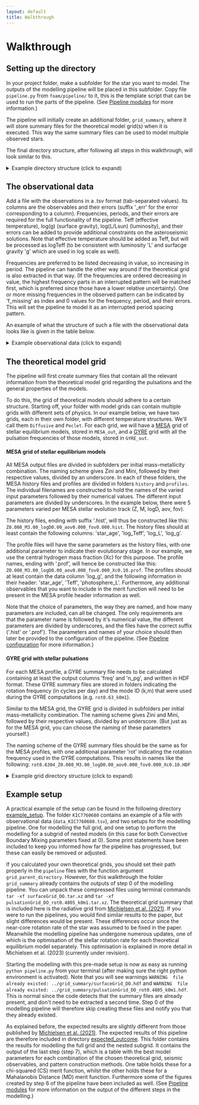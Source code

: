 ```yaml
---
layout: default
title: Walkthrough
---
```

# Walkthrough

## Setting up the directory
  In your project folder, make a subfolder for the star you want to model.
  The outputs of the modelling pipeline will be placed in this subfolder.
  Copy file `pipeline.py` from `foam/pipeline/` to it, this is the template script that can be used to run the parts of the pipeline. (See [Pipeline modules](./Pipeline.md) for more information.)

  The pipeline will initially create an additional folder, `grid_summary`, where it will store summary files for the theoretical model grid(s) when it is executed. This way the same summary files can be used to model multiple observed stars.

  The final directory structure, after following all steps in this walkthrough, will look similar to this.

  <details>
  <summary> Example directory structure (click to expand) </summary>
  (You can choose different names for all the files and folders, only folder `grid_summary` will be automatically generated and has a fixed name.)
  <pre>
  project_folder
  │
  └───grid_summary
  │
  └───star1
  │   │   data_KIC000.tsv
  │   │   pipeline.py
  |
  └───star2
  │   │   data_KIC001.tsv
  │   │   pipeline.py
  </pre>
  </details>


## The observational data
 Add a file with the observations in a .tsv format (tab-separated values). Its columns are the observables and their errors (suffix '\_err' for the error corresponding to a column). Frequencies, periods, and their errors are required for the full functionality of the pipeline. Teff (effective temperature), log(g) (surface gravity), log(L/Lsun) (luminosity), and their errors can be added to provide additional constraints on the asteroseismic solutions. Note that effective temperature should be added as Teff, but will be processed as logTeff (to be consistent with luminosity 'L' and surfacge gravity 'g' which are used in log scale as well).

 Frequencies are preferred to be listed decreasing in value, so increasing in period. The pipeline can handle the other way around if the theoretical grid is also extracted in that way. (If the frequencies are ordered decreasing in value, the highest frequency parts in an interrupted pattern will be matched first, which is preferred since those have a lower relative uncertainty). One or more missing frequencies in the observed pattern can be indicated by 'f_missing' as index and 0 values for the frequency, period, and their errors. This will set the pipeline to model it as an interrupted period spacing pattern.

An example of what the structure of such a file with the observational data looks like is given in the table below.

  <details>
  <summary> Example observational data (click to expand) </summary>
  You can add additional observables that you want to include in the merit function to the observations by adding extra columns like the ones for logL and logL_err.

 |    | frequency | frequency_err | period | period_err | Teff | Teff_err | logg | logg_err | logL | logL_err |
 |----|:---------:|--------------:|:------:|:----------:|:----:|:--------:|:----:|:--------:|:----:|:--------:|
 | f1 | 1.11 | 4e-5 | 0.9009 | 3e-5 | 15200 | 200 | 3.8 | 0.1 | 2.21 | 0.04 |
 | f2 | 1.04 | 5e-5 | 0.9615 | 4e-5 | | | | | | |
 | f3 | 0.98 | 2e-5 | 1.0204 | 1e-5 | | | | | | |
 | f_missing | 0 | 0 | 0 | 0 | | | | | | |
 | f4 | 0.87 | 2e-5 | 1.1494 | 1e-5 | | | | | | |
  </details>

## The theoretical model grid
The pipeline will first create summary files that contain all the relevant information from the theoretical model grid regarding the pulsations and the general properties of the models.

To do this, the grid of theoretical models should adhere to a certain structure.
Starting off, your folder with model grids can contain multiple grids with different sets of physics. In our example below, we have two grids, each in their own folder, with different temperature structures. We'll call them `Diffusive` and `Peclet`.
For each grid, we will have a [MESA](https://docs.mesastar.org/en/latest/index.html) grid of stellar equilibrium models, stored in `MESA_out`, and a [GYRE](https://gyre.readthedocs.io/en/stable/) grid with all the pulsation frequencies of those models, stored in `GYRE_out`.

#### MESA grid of stellar equilibrium models
All MESA output files are divided in subfolders per initial mass-metallicity combination. The naming scheme gives Zini and Mini, followed by their respective values, divided by an underscore.
In each of these folders, the MESA history files and profiles are divided in folders `history` and `profiles`. The individual filenames are constructed to hold the names of the varied input parameters followed by their numerical values. The different input parameters are divided by underscores.
In the example below, there were 5 parameters varied per MESA stellar evolution track (Z, M, logD, aov, fov).

The history files, ending with suffix '.hist', will thus be constructed like this: `Z0.008_M3.00_logD0.00_aov0.000_fov0.000.hist`.
The history files should at least contain the following columns: 'star_age', 'log_Teff', 'log_L', 'log_g'.

The profile files will have the same parameters as the history files, with one additional parameter to indicate their evolutionary stage. In our example, we use the central hydrogen mass fraction (Xc) for this purpose. The profile names, ending with '.prof', will hence be constructed like this: `Z0.008_M3.00_logD0.00_aov0.000_fov0.000_Xc0.10.prof`.
The profiles should at least contain the data column 'log_g', and the following information in their header: 'star_age', 'Teff', 'photosphere_L'.
Furthermore, any additional observables that you want to include in the merit function will need to be present in the MESA profile header information as well.

Note that the choice of parameters, the way they are named, and how many parameters are included, can all be changed. The only requirements are that the parameter name is followed by it's numerical value, the different parameters are divided by underscores, and the files have the correct suffix ('.hist' or '.prof'). The parameters and names of your choice should then later be provided to the configuration of the pipeline. (See [Pipeline configuration](./Configuration.md) for more information.)

#### GYRE grid with stellar pulsations
For each MESA profile, a GYRE summary file needs to be calculated containing at least the output columns 'freq' and 'n_pg', and written in HDF format. These GYRE summary files are stored in folders indicating the rotation frequency (in cycles per day) and the mode ID (k,m) that were used during the GYRE computations (e.g. `rot0.63_k0m1`).

Similar to the MESA grid, the GYRE grid is divided in subfolders per initial mass-metallicity combination. The naming scheme gives Zini and Mini, followed by their respective values, divided by an underscore. (But just as for the MESA grid, you can choose the naming of these parameters yourself.)

The naming scheme of the GYRE summary files should be the same as for the MESA profiles, with one additional parameter 'rot' indicating the rotation frequency used in the GYRE computations. This results in names like the following:
`rot0.6304_Z0.008_M3.00_logD0.00_aov0.000_fov0.000_Xc0.10.HDF`

<details>
<summary> Example grid directory structure (click to expand) </summary>
<pre>
Model_grids   
│
└───Diffusive
│   │
│   └───MESA_out
|   |   |
│   |   └───Zini0.008_Mini3.00
│   |   │   |
│   |   │   └───history
│   |   │   |   |   Z0.008_M3.00_logD0.00_aov0.000_fov0.000.hist
│   |   │   |   |   Z0.008_M3.00_logD0.00_aov0.000_fov0.005.hist
│   |   │   |   |   ...
│   |   │   |
│   |   │   └───profiles
│   |   │   |   |   Z0.008_M3.00_logD0.00_aov0.000_fov0.000_Xc0.10.prof
│   |   │   |   |   Z0.008_M3.00_logD0.00_aov0.000_fov0.000_Xc0.11.prof
│   |   │   |   |   ...
│   |   │
│   |   └───Zini0.008_Mini3.10
│   |   │   |
│   |   │   └───history
│   |   │   |   |   Z0.008_M3.10_logD0.00_aov0.000_fov0.000.hist
│   |   │   |   |   Z0.008_M3.10_logD0.00_aov0.000_fov0.005.hist
│   |   │   |   |   ...
│   |   │   |
│   |   │   └───profiles
│   |   │   |   |   Z0.008_M3.10_logD0.00_aov0.000_fov0.000_Xc0.10.prof
│   |   │   |   |   Z0.008_M3.10_logD0.00_aov0.000_fov0.000_Xc0.11.prof
│   |   │   |   |   ...
│   |   │
│   |   │   ...
│   |   
│   └───GYRE_out
│   |   │
│   |   └─── rot0.6304_k0m1
|   |   |   |
│   |   |   └───Zini0.008_Mini3.00
|   |   |   |   rot0.6304_Z0.008_M3.00_logD0.00_aov0.000_fov0.000_Xc0.10.HDF
|   |   |   |   rot0.6304_Z0.008_M3.00_logD0.00_aov0.000_fov0.000_Xc0.11.HDF
|   |   |   |   ...
|   |   |   |
│   |   |   └───Zini0.008_Mini3.10
|   |   |   |   rot0.6304_Z0.008_M3.10_logD0.00_aov0.000_fov0.000_Xc0.10.HDF
|   |   |   |   rot0.6304_Z0.008_M3.10_logD0.00_aov0.000_fov0.000_Xc0.11.HDF
|   |   |   |   ...
|   |   |   |
│   |   |   └───...
│   |   │
│   |   └─── rot1.13_k1m0
|   |   |   |
│   |   |   └───Zini0.008_Mini3.00
|   |   |   |   rot1.13_Z0.008_M3.00_logD0.00_aov0.000_fov0.000_Xc0.10.HDF
|   |   |   |   rot1.13_Z0.008_M3.00_logD0.00_aov0.000_fov0.000_Xc0.11.HDF
|   |   |   |   ...
|   |   |   |
│   |   |   └───Zini0.008_Mini3.10
|   |   |   |   rot1.13_Z0.008_M3.10_logD0.00_aov0.000_fov0.000_Xc0.10.HDF
|   |   |   |   rot1.13_Z0.008_M3.10_logD0.00_aov0.000_fov0.000_Xc0.11.HDF
|   |   |   |   ...
|   |   |   |
│   |   |   └───...
│
└───Peclet
│   │
│   └───MESA_out
│   |   │
│   |   └─── ...
│   │
│   └───GYRE_out
│   |   │
│   |   └───...

</pre>
</details>


## Example setup

A practical example of the setup can be found in the following directory <a href="https://github.com/MichielsenM/foam/example_setup" target="_blank"> example_setup</a>.
The folder `KIC7760680` contains an example of a file with observational data (`data_KIC7760680.tsv`), and two setups for the modelling pipeline. One for modelling the full grid, and one setup to perform the modelling for a subgrid of nested models (in this case for both Convective Boundary Mixing parameters fixed at 0). Some print statements have been included to keep you informed how far the pipeline has progressed, but these can easily be removed or adjusted.

If you calculated your own theoretical grids, you should set their path properly in the `pipeline` files with the function argument `grid_parent_directory`. However, for this walkthrough the folder `grid_summary` already contains the outputs of step 0 of the modelling pipeline. You can unpack these compressed files using terminal commands `tar -xf surfaceGrid_DO.tar.xz` and `tar -xf pulsationGrid_DO_rot0.4805_k0m1.tar.xz`.
The theoretical grid summary that is included here is the radiative grid from [Michielsen et al. (2021)](https://doi.org/10.1051/0004-6361/202039926). If you were to run the pipelines, you would find similar results to the paper, but slight differences would be present. These differences occur since the near-core rotation rate of the star was assumed to be fixed in the paper. Meanwhile the modelling pipeline has undergone numerous updates, one of which is the optimisation of the stellar rotation rate for each theoretical equilibrium model separately. 
This optimisation is explained in more detail in Michielsen et al. (2023) (currently under revision).

Starting the modelling with this pre-made setup is now as easy as running `python pipeline.py` from your terminal (after making sure the right python environment is activated).
Note that you will see warnings `WARNING  file already existed: ../grid_summary/surfaceGrid_DO.hdf` and `WARNING  file already existed: ../grid_summary/pulsationGrid_DO_rot0.4805_k0m1.hdf`. This is normal since the code detects that the summary files are already present, and don't need to be extracted a second time. Step 0 of the modelling pipeline will therefore skip creating these files and notify you that they already existed. 

As explained before, the expected results are slightly different from those published by [Michielsen et al. (2021)](https://doi.org/10.1051/0004-6361/202039926). The expected results of this pipeline are therefore included in directory <a href="https://github.com/MichielsenM/foam/expected_outcome" target="_blank"> expected_outcome</a>. This folder contains the results for modelling the full grid and the nested subgrid. It contains the output of the last step (step 7), which is a table with the best model parameters for each combination of the chosen theoretical grid, seismic observables, and pattern construction methods. One table holds these for a chi-squared (CS) merit function, whilst the other holds these for a Mahalanobis Distance (MD) merit function. Furthermore some of the figures created by step 6 of the pipeline have been included as well. (See [Pipeline modules](./Pipeline.md) for more information on the output of the different steps in the modelling.)